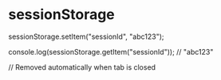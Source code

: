 # sessionStorage

sessionStorage.setItem("sessionId", "abc123");

console.log(sessionStorage.getItem("sessionId")); // "abc123"

// Removed automatically when tab is closed